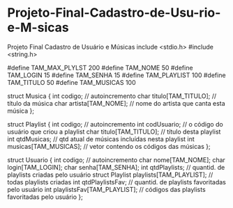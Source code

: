# Projeto-Final-Cadastro-de-Usu-rio-e-M-sicas
Projeto Final  Cadastro de Usuário e Músicas
include <stdio.h>
#include <string.h>

#define TAM_MAX_PLYLST 200
#define TAM_NOME 50
#define TAM_LOGIN 15
#define TAM_SENHA 15
#define TAM_PLAYLIST 100
#define TAM_TITULO 50
#define TAM_MUSICAS 100

struct Musica {
    int codigo; // autoincremento
    char titulo[TAM_TITULO]; // título da música
    char artista[TAM_NOME]; // nome do artista que canta esta música
};

struct Playlist {
    int codigo; // autoincremento
    int codUsuario; // o código do usuário que criou a playlist
    char titulo[TAM_TITULO]; // título desta playlist
    int qtdMusicas; // qtd atual de músicas incluídas nesta playlist
    int musicas[TAM_MUSICAS]; // vetor contendo os códigos das músicas
};

struct Usuario {
    int codigo; // autoincremento
    char nome[TAM_NOME];
    char login[TAM_LOGIN];
    char senha[TAM_SENHA];
    int qtdPlaylists; // quantid. de playlists criadas pelo usuário
    struct Playlist playlists[TAM_PLAYLIST]; // todas playlists criadas
    int qtdPlaylistsFav; // quantid. de playlists favoritadas pelo usuário
    int playlistsFav[TAM_PLAYLIST]; // códigos das playlists favoritadas pelo usuário
};
